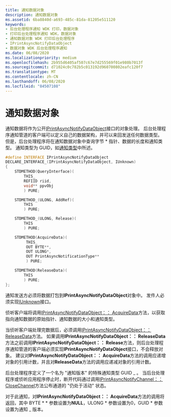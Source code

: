 ```yaml
---
title: 通知数据对象
description: 通知数据对象
ms.assetid: 6ba8840d-a693-485c-81da-81205e511120
keywords:
- 后台处理程序通知 WDK 打印，数据对象
- 打印后台处理程序通知 WDK，数据对象
- 通知数据对象 WDK 打印后台处理程序
- IPrintAsyncNotifyDataObject
- 数据对象 WDK 后台处理程序通知
ms.date: 06/08/2020
ms.localizationpriority: medium
ms.openlocfilehash: 2b955d6405af507c67e7d255569f01e980b7013f
ms.sourcegitcommit: d71024c0c782b5c013192d960700802eafc120f7
ms.translationtype: MT
ms.contentlocale: zh-CN
ms.lasthandoff: 06/08/2020
ms.locfileid: "84507108"
---
```

# <a name="notification-data-object"></a>通知数据对象

通知数据将作为公开[IPrintAsyncNotifyDataObject](https://docs.microsoft.com/windows/win32/api/prnasnot/nn-prnasnot-iprintasyncnotifydataobject)接口的对象处理。 后台处理程序通知管道的客户端可以定义自己的数据架构，并可以来回发送任何数据类型。 但是，后台处理程序将在通知数据对象中查询字节 \* 指针、数据的长度和通知类型。 通知类型为 GUID，如[通知类型](notification-filtering-and-communication-styles.md#notification-types)中所述。

```cpp
#define INTERFACE IPrintAsyncNotifyDataObject
DECLARE_INTERFACE_(IPrintAsyncNotifyDataObject, IUnknown)
{
    STDMETHOD(QueryInterface)(
        THIS_
        REFIID riid,
        void** ppvObj
        ) PURE;

    STDMETHOD_(ULONG, AddRef)(
        THIS
        ) PURE;

    STDMETHOD_(ULONG, Release)(
        THIS
        ) PURE;

    STDMETHOD(AcquireData)(
         THIS_
         OUT BYTE**,
         OUT ULONG*,
         OUT PrintAsyncNotificationType**
         ) PURE;

    STDMETHOD(ReleaseData)(
        THIS
        ) PURE;
};
```

通知发送方必须将数据打包到**IPrintAsyncNotifyDataObject**对象中。 发件人必须实现[IUnknown](https://docs.microsoft.com/windows/win32/api/unknwn/nn-unknwn-iunknown)接口。

侦听客户端将调用[IPrintAsyncNotifyDataObject：： AcquireData](https://docs.microsoft.com/windows/win32/api/prnasnot/nf-prnasnot-iprintasyncnotifydataobject-acquiredata)方法，以获取指向通知数据的原始指针、通知数据的大小和通知类型。

当侦听客户端处理完数据后，必须调用[IPrintAsyncNotifyDataObject：： ReleaseData](https://docs.microsoft.com/windows/win32/api/prnasnot/nf-prnasnot-iprintasyncnotifydataobject-releasedata)方法。 如果调用**IPrintAsyncNotifyDataObject：： ReleaseData**方法之前调用**IPrintAsyncNotifyDataObject：： Release**方法，则后台处理程序通知管道的客户端必须实现**IPrintAsyncNotifyDataObject**接口，不会释放对象。 建议对**IPrintAsyncNotifyDataObject：： AcquireData**方法的调用应递增对象的引用计数，并且对**ReleaseData**方法的调用应递减对象的引用计数。

后台处理程序定义了一个名为 "通知版本" 的特殊通知类型 GUID \_ 。 当后台处理程序或侦听应用程序停止时，断开代码通过调用[IPrintAsyncNotifyChannel：： CloseChannel](https://docs.microsoft.com/windows/win32/api/prnasnot/nf-prnasnot-iprintasyncnotifychannel-closechannel)方法公布通道的 "仍处于活动" 状态。

对于此通知，对**IPrintAsyncNotifyDataObject：： AcquireData**方法的调用将返回，其中 BYTE \* \* 参数设置为**NULL**，ULONG \* 参数设置为0，GUID \* 参数设置为通知 \_ 版本。

